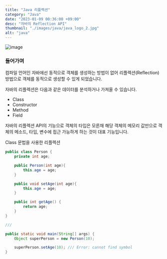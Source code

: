```yaml
---
title: "Java 리플렉션"
category: "Java"
date: "2023-01-09 00:36:00 +09:00"
desc: "자바의 Reflection API"
thumbnail: "./images/java/java_logo_2.jpg"
alt: "java"
---
```


![image](https://user-images.githubusercontent.com/85836879/211205537-228455cf-8780-440c-a18b-74cc7497f66a.png)

### 들어가며

컴파일 언어인 자바에선 동적으로 객체를 생성하는 방법이 없어 리플렉션(Reflection) 방법으로 객체를 동적으로 생성할 수 있게 되었습니다.

자바의 리플렉션은 다음과 같은 데이터를 분석하거나 가져올 수 있습니다.
- Class
- Constructor
- Method
- Field

자바의 리플렉션 API의 기능으로 객체의 타입은 모른채 해당 객체의 메모리 값만으로 객체의 메소드, 타입, 변수에 접근 가능하게 하는 것이 대표 기능입니다.

Class 문법을 사용한 리플렉션
```java
public class Person {
    private int age;

    public Person(int age){
        this.age = age;
    }

    public void setAge(int age){
        this.age = age;
    }

    public int getAge() {
        return age;
    }
}

///

public static void main(String[] args) {
    Object superPerson = new Person(10);

    superPerson.setAge(10); /// Error: cannot find symbol
}

```